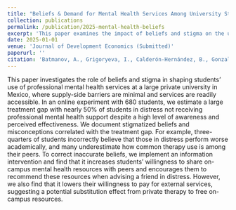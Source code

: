 ```yaml
---
title: "Beliefs & Demand for Mental Health Services Among University Students <span style='color: red; font-weight: bold;'>{! NEW paper}</span>"
collection: publications
permalink: /publication/2025-mental-health-beliefs
excerpt: 'This paper examines the impact of beliefs and stigma on the use of mental health services among university students in Mexico.'
date: 2025-01-01
venue: 'Journal of Development Economics (Submitted)'
paperurl: ''
citation: 'Batmanov, A., Grigoryeva, I., Calderón-Hernández, B., Gonzalez-Tellez, R., & Guardiola, A. (2025). &quot;Beliefs & Demand for Mental Health Services Among University Students.&quot; Journal of Development Economics. (Submitted).'
---
```


This paper investigates the role of beliefs and stigma in shaping students’ use of professional mental health services at a large private university in Mexico, where supply-side barriers are minimal and services are readily accessible. In an online experiment with 680 students, we estimate a large treatment gap with nearly 50% of students in distress not receiving professional mental health support despite a high level of awareness and perceived effectiveness. We document stigmatized beliefs and misconceptions correlated with the treatment gap. For example, three-quarters of students incorrectly believe that those in distress perform worse academically, and many underestimate how common therapy use is among their peers. To correct inaccurate beliefs, we implement an information intervention and find that it increases students’ willingness to share on-campus mental health resources with peers and encourages them to recommend these resources when advising a friend in distress. However, we also find that it lowers their willingness to pay for external services, suggesting a potential substitution effect from private therapy to free on-campus resources.

